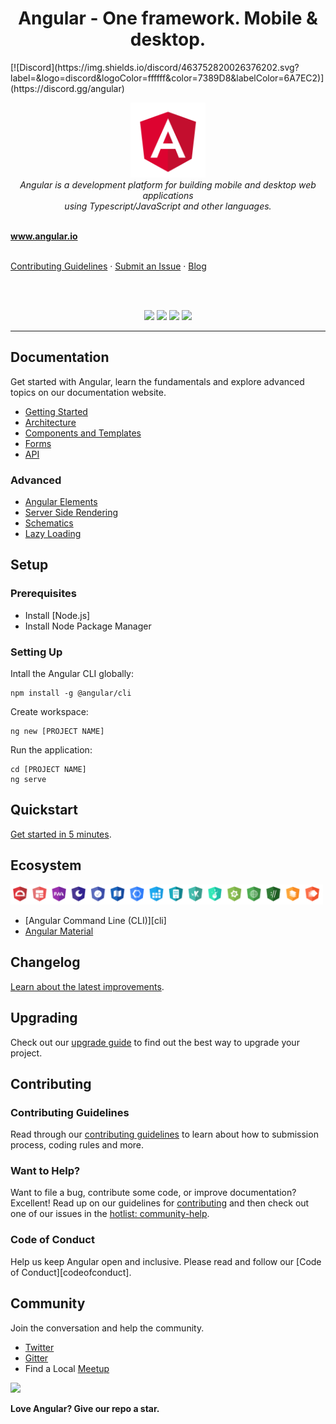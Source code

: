 <h1 align="center">Angular - One framework. Mobile & desktop.</h1>
[![Discord](https://img.shields.io/discord/463752820026376202.svg?label=&logo=discord&logoColor=ffffff&color=7389D8&labelColor=6A7EC2)](https://discord.gg/angular)

<p align="center">
  <img src="aio/src/assets/images/logos/angular/angular.png" alt="angular-logo" width="120px" height="120px"/>
  </br>
  <i>Angular is a development platform for building mobile and desktop web applications
    </br> using Typescript/JavaScript and other languages.</i>
  </br>
  </br>

  <a href="https://www.angular.io"><strong>www.angular.io</strong></a>
  </br>
  </br>

  <a href="https://github.com/">Contributing Guidelines</a>
  ·
  <a href="https://github.com/">Submit an Issue</a>
  ·
  <a href="https://blog.angular.io/">Blog</a>
  </p>
  </br>
  </br>
</p>

<p align="center">
  <a href="https://circleci.com/gh/angular/workflows/angular/tree/master" rel="nofollow" alt="CLI Status"><img src="https://circleci.com/gh/angular/angular/tree/master.svg?style=shield"></a>
  <a href="https://www.browserstack.com/automate/public-build/LzF3RzBVVGt6VWE2S0hHaC9uYllOZz09LS1BVjNTclBKV0x4eVRlcjA4QVY1M0N3PT0=--eb4ce8c8dc2c1c5b2b5352d473ee12a73ac20e06" rel="nofollow" alt="Browser Stack"><img src="https://www.browserstack.com/automate/badge.svg?badge_key=LzF3RzBVVGt6VWE2S0hHaC9uYllOZz09LS1BVjNTclBKV0x4eVRlcjA4QVY1M0N3PT0=--eb4ce8c8dc2c1c5b2b5352d473ee12a73ac20e06"></a>
  <a href="https://www.npmjs.com/@angular/core" rel="nofollow" alt="Download"><img src="https://badge.fury.io/js/%40angular%2Fcore.svg"></a>
  <a href="https://gitter.im/angular/angular?utm_source=badge&utm_medium=badge&utm_campaign=pr-badge&utm_content=badge" rel="nofollow" alt="Gitter Conversation"><img src="https://badges.gitter.im/Join%20Chat.svg"></a>
</p>

<hr>

## Documentation
Get started with Angular, learn the fundamentals and explore advanced topics on our documentation website.

- [Getting Started][quickstart]
- [Architecture][architecture]
- [Components and Templates][componentstemplates]
- [Forms][forms]
- [API][api]

 ### Advanced
- [Angular Elements][angularelements]
- [Server Side Rendering][ssr]
- [Schematics][schematics]
- [Lazy Loading][lazyloading]

 ## Setup

 ### Prerequisites
- Install [Node.js]
- Install Node Package Manager

 ### Setting Up
Intall the Angular CLI globally:

 ```
npm install -g @angular/cli
```

 Create workspace:
```
ng new [PROJECT NAME]
```

 Run the application:

 ```
cd [PROJECT NAME]
ng serve
```

## Quickstart
[Get started in 5 minutes][quickstart].

## Ecosystem

<p>
  <img src="/docs/images/angular-ecosystem-logos.png" alt="angular ecosystem logos" width="500px" height="auto">
</p>

- [Angular Command Line (CLI)][cli]
- [Angular Material][angularmaterial]


## Changelog

 [Learn about the latest improvements][changelog].

 ## Upgrading
 Check out our [upgrade guide](https://update.angular.io/) to find out the best way to upgrade your project.


 ## Contributing

 ### Contributing Guidelines
Read through our [contributing guidelines][contributing] to learn about how to submission process, coding rules and more.

 ### Want to Help?

 Want to file a bug, contribute some code, or improve documentation? Excellent! Read up on our guidelines for [contributing][contributing] and then check out one of our issues in the [hotlist: community-help](https://github.com/angular/angular/labels/hotlist%3A%20community-help).

 ### Code of Conduct

 Help us keep Angular open and inclusive. Please read and follow our [Code of 
Conduct][codeofconduct].


 ## Community
Join the conversation and help the community.

- [Twitter][twitter]
- [Gitter][gitter]
- Find a Local [Meetup][meetup]


 <a href="https://www.github.com/angular/angular"><img src="https://img.shields.io/badge/angular-love-blue?logo=angular&angular=love"></a>
<p><strong>Love Angular? Give our repo a star.</strong></p>

[contributing]: https://github.com/angular/angular/blob/master/CONTRIBUTING.md
[quickstart]: https://angular.io/start
[changelog]: https://github.com/angular/angular/blob/master/CHANGELOG.md
[ng]: https://angular.io
[documentation]: https://angular.io/docs
[angularmaterial]: https://material.angular.io/

[architecture]: https://angular.io/guide/architecture
[componentstemplates]: https://angular.io/guide/displaying-data
[forms]: https://angular.io/guide/forms-overview
[api]: https://angular.io/api
[angularelements]: https://angular.io/guide/elements
[ssr]: https://angular.io/guide/universal
[schematics]: https://angular.io/guide/schematics
[lazyloading]: https://angular.io/guide/lazy-loading-ngmodules
[gitter]: https://gitter.im/angular/angular
[meetup]: https://www.meetup.com/find/?keywords=angular"
[twitter]: https://www.twitter.com/angular